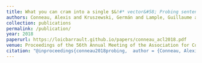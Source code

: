```yaml
---
title: What you can cram into a single $&!#* vector&#58; Probing sentence embeddings for linguistic properties
authors: Conneau, Alexis and Kruszewski, Germán and Lample, Guillaume and Barrault, Loïc and Baroni, Marco
collection: publications
permalink: /publication/
year: 2018
paperurl: https://loicbarrault.github.io/papers/conneau_acl2018.pdf
venue: Proceedings of the 56th Annual Meeting of the Association for Computational Linguistics (Volume 1. Long Papers)
citation: "@inproceedings{conneau2018probing,  author = {Conneau, Alexis and Kruszewski, Germán and Lample, Guillaume and Barrault, Loïc and Baroni, Marco},  booktitle = {Proceedings of the 56th Annual Meeting of the Association for Computational Linguistics (Volume 1. Long Papers)},  category = {ACTI},  location = {Melbourne, Australia},  pages = {2126--2136},  publisher = {Association for Computational Linguistics},  title = {What you can cram into a single $&!#* vector&#58; Probing sentence embeddings for linguistic properties},  url = {https://loicbarrault.github.io/papers/conneau_acl2018.pdf},  year = {2018} }  "
---
```

